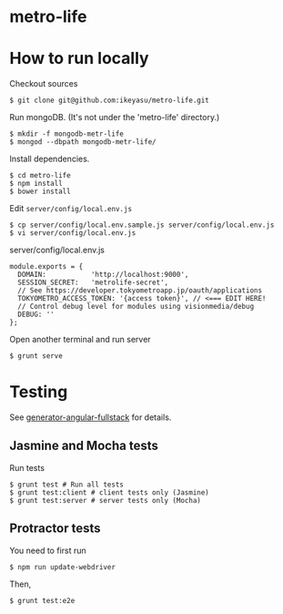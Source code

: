 metro-life
==========

How to run locally
==================

Checkout sources

    $ git clone git@github.com:ikeyasu/metro-life.git

Run mongoDB. (It's not under the 'metro-life' directory.)

    $ mkdir -f mongodb-metr-life
    $ mongod --dbpath mongodb-metr-life/

Install dependencies.

    $ cd metro-life
    $ npm install
    $ bower install

Edit `server/config/local.env.js`

    $ cp server/config/local.env.sample.js server/config/local.env.js 
    $ vi server/config/local.env.js

server/config/local.env.js

    module.exports = {
      DOMAIN:           'http://localhost:9000',
      SESSION_SECRET:   'metrolife-secret',
      // See https://developer.tokyometroapp.jp/oauth/applications
      TOKYOMETRO_ACCESS_TOKEN: '{access token}', // <=== EDIT HERE!
      // Control debug level for modules using visionmedia/debug
      DEBUG: ''
    };


Open another terminal and run server

    $ grunt serve


Testing
=======

See [generator-angular-fullstack](https://github.com/DaftMonk/generator-angular-fullstack#testing) for details.

Jasmine and Mocha tests
-----------------------

Run tests

    $ grunt test # Run all tests
    $ grunt test:client # client tests only (Jasmine)
    $ grunt test:server # server tests only (Mocha)

Protractor tests
----------------

You need to first run

    $ npm run update-webdriver

Then,

    $ grunt test:e2e
